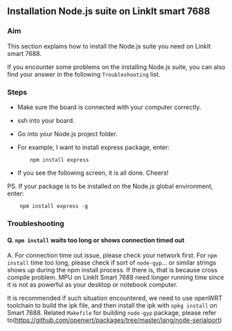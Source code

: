 ## Installation Node.js suite on LinkIt smart 7688

### Aim

This section explains how to install the Node.js suite you need on LinkIt smart 7688.

If you encounter some problems on the installing Node.js suite, you can also find your answer in the following `Troubleshooting` list.

### Steps

* Make sure the board is connected with your computer correctly.
* ssh into your board.
* Go into your Node.js project folder.
* For example, I want to install express package, enter:
    
    ```
        npm install express
    ```
* If you see the following screen, it is all done. Cheers!

PS. If your package is to be installed on the Node.js global environment, enter:
``` 
    npm install express -g
```

### Troubleshooting

#### Q. `npm install` waits too long or shows connection timed out
A. For connection time out issue, please check your network first. For `npm install` time too long, please check if sort of `node-gyp`... or similar strings shows up during the npm install process. If there is, that is because cross compile problem. MPU on LinkIt Smart 7688 need longer running time since it is not as powerful as your desktop or notebook computer. 

It is recommended if such situation encountered, we need to use openWRT toolchain to build the ipk file, and then install the ipk with `opkg install` on Smart 7688. Related `Makefile` for building `node-gyp` package, please refer to(https://github.com/openwrt/packages/tree/master/lang/node-serialport) 
    
        

    